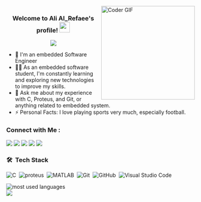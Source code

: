 
  
  <br>
    <img align="right" src="https://media.giphy.com/media/SWoSkN6DxTszqIKEqv/giphy.gif" alt="Coder GIF" width="250">
 </abc>
 
<h3 align="center">
  Welcome to Ali Al_Refaee's profile!
  <img src="https://media.giphy.com/media/hvRJCLFzcasrR4ia7z/giphy.gif" width="28">
</h3>



<!-- Typing SVG by DenverCoder1 - https://github.com/DenverCoder1/readme-typing-svg -->
<p align="center">
  <a href="https://github.com/DenverCoder1/readme-typing-svg"><img src="https://readme-typing-svg.herokuapp.com/?lines=Embedded%20Software%20Engineer;Always%20learning%20new%20things&font=Fira%20Code&center=true&width=440&height=45&color=f75c7e&vCenter=true&size=22"></a>
</p> 

- 🏢 I'm an embedded Software Engineer 
- 👨‍💻 As an embedded software student, I'm constantly learning and exploring new technologies to improve my skills.
- 💬 Ask me about my experience with C, Proteus, and Git, or anything related to embedded system.
- ⚡ Personal Facts: I love playing sports very much, especially football.


### Connect with Me :

<a href="https://mail.google.com/mail/u/0/?tab=rm&ogbl#inbox" target="_blank"><img src="https://img.shields.io/badge/-ali%20Al_Refaee-0077B5?style=for-the-badge&logo=Gmail&logoColor=white"/></a>
<a href="https://linkedin.com/in/ali-alrefaee-7ba934204" target="_blank"><img src="https://img.shields.io/badge/-ali%20Al_Refaee-0077B5?style=for-the-badge&logo=Linkedin&logoColor=white"/></a>
<a href="https://www.facebook.com/profile.php?id=100009282997722" target="_blank"><img src="https://img.shields.io/badge/-ali%20Al_Refaee-0077B5?style=for-the-badge&logo=Facebook&logoColor=white"/></a>
<a href="https://twitter.com/3li_Alrefaee?t=YvMt60wx-CIUm-FHxYw0bg&s=09" target="_blank"><img src="https://img.shields.io/badge/-ali%20Al_Refaee-0077B5?style=for-the-badge&logo=twitter&logoColor=white"/></a>
<a href="https://www.instagram.com/3li_alrefaee/" target="_blank"><img src="https://img.shields.io/badge/-ali%20Al_Refaee-0077B5?style=for-the-badge&logo=instagram&logoColor=red"/></a>


### 🛠 &nbsp;Tech Stack
![C](https://img.shields.io/badge/-C-05122A?style=flat&logo=C)&nbsp;
![proteus](https://img.shields.io/badge/-proteus-05122A?style=flat&logo=bootstrap&logoColor=563D7C)&nbsp;
![MATLAB](https://img.shields.io/badge/-MATLAB-05122A?style=flat&logo=MATLAB)&nbsp;
![Git](https://img.shields.io/badge/-Git-05122A?style=flat&logo=git)&nbsp;
![GitHub](https://img.shields.io/badge/-GitHub-05122A?style=flat&logo=github)&nbsp;
![Visual Studio Code](https://img.shields.io/badge/-Visual%20Studio%20Code-05122A?style=flat&logo=visual-studio-code&logoColor=007ACC)&nbsp;





<img align="left" src="https://github-readme-stats.vercel.app/api/top-langs?username=Ali-Alrefaee&show_icons=true&locale=en&layout=compact&theme=radical" alt="most used languages" />
<br>
<a href="https://komarev.com/ghpvc/?username=Ali-Alrefaee&style=for-the-badge">
    <img src="https://komarev.com/ghpvc/?username=Ali-Alrefaee&style=for-the-badge">
</a>
